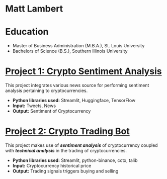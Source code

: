 # Matt Lambert

# Education
* Master of Business Administration (M.B.A.), St. Louis University
* Bachelors of Science (B.S.), Southern Illinois University

# [Project 1: Crypto Sentiment Analysis](http://youtube.com/dataprofessor)

This project integrates various news source for performing sentiment analysis pertaining to cryptocurrencies.
* **Python libraries used:** Streamlit, Huggingface, TensorFlow
* **Input:** Tweets, News
* **Output:** Sentiment of Cryptocurrency

# [Project 2: Crypto Trading Bot](http://youtube.com/dataprofessor)

This project makes use of ***sentiment analysis*** of cryptocurrency coupled with ***technical analysis*** in the trading of cryptocurrencies.
* **Python libraries used:** Streamlit, python-binance, cctx, talib
* **Input:** Cryptocurrency historical price
* **Output:** Trading signals triggers buying and selling
